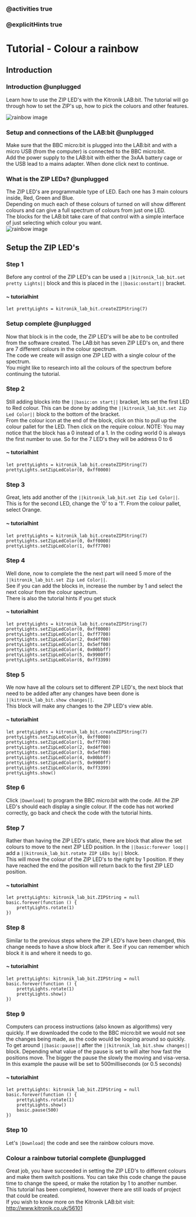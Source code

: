 ### @activities true
### @explicitHints true

# Tutorial - Colour a rainbow

## Introduction
### Introduction @unplugged
Learn how to use the ZIP LED's with the Kitronik LAB:bit.  The tutorial will go through how to set the ZIP's up, how to pick the coluors and other features.

![rainbow image](https://KitronikLtd.github.io/pxt-kitronik-lab-bit/assets/rainbow.png)

### Setup and connections of the LAB:bit @unplugged
Make sure that the BBC micro:bit is plugged into the LAB:bit and with a micro USB (from the computer) is connected to the BBC micro:bit.  
Add the power supply to the LAB:bit with either the 3xAA battery cage or the USB lead to a mains adapter.  When done click next to continue.

### What is the ZIP LEDs? @unplugged
The ZIP LED's are programmable type of LED.  Each one has 3 main colours inside, Red, Green and Blue.  
Depending on much each of these colours of turned on will show different colours and can give a full spectrum of colours from just one LED.  
The blocks for the LAB:bit take care of that control with a simple interface of just selecting which colour you want.  
![rainbow image](https://KitronikLtd.github.io/pxt-kitronik-lab-bit/assets/rainbow.png)

## Setup the ZIP LED's
### Step 1
Before any control of the ZIP LED's can be used a ``||kitronik_lab_bit.set pretty Lights||`` block and this is placed in the ``||basic:onstart||`` bracket.
#### ~ tutorialhint
```blocks
let prettyLights = kitronik_lab_bit.createZIPString(7)
```
### Setup complete @unplugged
Now that block is in the code, the ZIP LED's will be abe to be controlled from the software created. The LAB:bit has seven ZIP LED's on, and there are 7 different colours in the colour spectrum.  
The code we create will assign one ZIP LED with a single colour of the spectrum.  
You might like to research into all the colours of the spectrum before continuing the tutorial.  

### Step 2
Still adding blocks into the ``||basic:on start||`` bracket, lets set the first LED to Red colour.  This can be done by adding the ``||kitronik_lab_bit.set Zip Led Color||`` block to the bottom of the bracket.  
From the colour icon at the end of the block, click on this to pull up the colour pallet for the LED. Then click on the require colour.
NOTE: You may notice that the block has a 0 instead of a 1.  In the coding world 0 is always the first number to use.  So for the 7 LED's they will be address 0 to 6
#### ~ tutorialhint
```blocks
let prettyLights = kitronik_lab_bit.createZIPString(7)
prettyLights.setZipLedColor(0, 0xff0000)
```

### Step 3
Great, lets add another of the ``||kitronik_lab_bit.set Zip Led Color||``.  This is for the second LED, change the '0' to a '1'.  From the colour pallet, select Orange.
#### ~ tutorialhint
```blocks
let prettyLights = kitronik_lab_bit.createZIPString(7)
prettyLights.setZipLedColor(0, 0xff0000)
prettyLights.setZipLedColor(1, 0xff7700)
```

### Step 4
Well done, now to complete the the next part will need 5 more of the ``||kitronik_lab_bit.set Zip Led Color||``.  
See if you can add the blocks in, increase the number by 1 and select the next colour from the colour spectrum.  
There is also the tutorial hints if you get stuck
#### ~ tutorialhint
```blocks
let prettyLights = kitronik_lab_bit.createZIPString(7)
prettyLights.setZipLedColor(0, 0xff0000)
prettyLights.setZipLedColor(1, 0xff7700)
prettyLights.setZipLedColor(2, 0xd4ff00)
prettyLights.setZipLedColor(3, 0x5eff00)
prettyLights.setZipLedColor(4, 0x00bbff)
prettyLights.setZipLedColor(5, 0x9900ff)
prettyLights.setZipLedColor(6, 0xff3399)
```

### Step 5 
We now have all the colours set to different ZIP LED's, the next block that need to be added after any changes have been done is ``||kitronik_lab_bit.show changes||``.  
This block will make any changes to the ZIP LED's view able.
#### ~ tutorialhint
```blocks
let prettyLights = kitronik_lab_bit.createZIPString(7)
prettyLights.setZipLedColor(0, 0xff0000)
prettyLights.setZipLedColor(1, 0xff7700)
prettyLights.setZipLedColor(2, 0xd4ff00)
prettyLights.setZipLedColor(3, 0x5eff00)
prettyLights.setZipLedColor(4, 0x00bbff)
prettyLights.setZipLedColor(5, 0x9900ff)
prettyLights.setZipLedColor(6, 0xff3399)
prettyLights.show()
```

### Step 6
Click ``|Download|`` to program the BBC micro:bit with the code. All the ZIP LED's should each display a single colour. If the code has not worked correctly, go back and check the code with the tutorial hints.

### Step 7
Rather than having the ZIP LED's static, there are block that allow the set colours to move to the next ZIP LED position.  In the  ``||basic:forever loop||`` add a ``||kitronik_lab_bit.rotate ZIP LEDs by||`` block.  
This will move the colour of the ZIP LED's to the right by 1 position.  If they have reached the end the position will return back to the first ZIP LED position.
#### ~ tutorialhint
```blocks
let prettyLights: kitronik_lab_bit.ZIPString = null
basic.forever(function () {
    prettyLights.rotate(1)
})
```

### Step 8
Similar to the previous steps where the ZIP LED's have been changed, this change needs to have a show block after it.  See if you can remember which block it is and where it needs to go.
#### ~ tutorialhint
```blocks
let prettyLights: kitronik_lab_bit.ZIPString = null
basic.forever(function () {
    prettyLights.rotate(1)
    prettyLights.show()
})
```

### Step 9
Computers can process instructions (also known as algorithms) very quickly.  If we downloaded the code to the BBC micro:bit we would not see the changes being made, as the code would be looping around so quickly.  
To get around ``||basic:pause||`` after the ``||kitronik_lab_bit.show changes||`` block.  Depending what value of the pause is set to will alter how fast the positions move.  The bigger the pause the slowly the moving and visa-versa.  
In this example the pause will be set to 500milliseconds (or 0.5 seconds)
#### ~ tutorialhint
```blocks
let prettyLights: kitronik_lab_bit.ZIPString = null
basic.forever(function () {
    prettyLights.rotate(1)
    prettyLights.show()
    basic.pause(500)
})
```

### Step 10
Let's ``|Download|`` the code and see the rainbow colours move.

### Colour a rainbow tutorial complete @unplugged
Great job, you have succeeded in setting the ZIP LED's to different colours and make them switch positions.  You can take this code change the pause time to change the speed, or make the rotation by 1 to another number.  
This tutorial has been completed, however there are still loads of project that could be created.  
If you wish to know more on the Kitronik LAB:bit visit:  
http://www.kitronik.co.uk/56101
